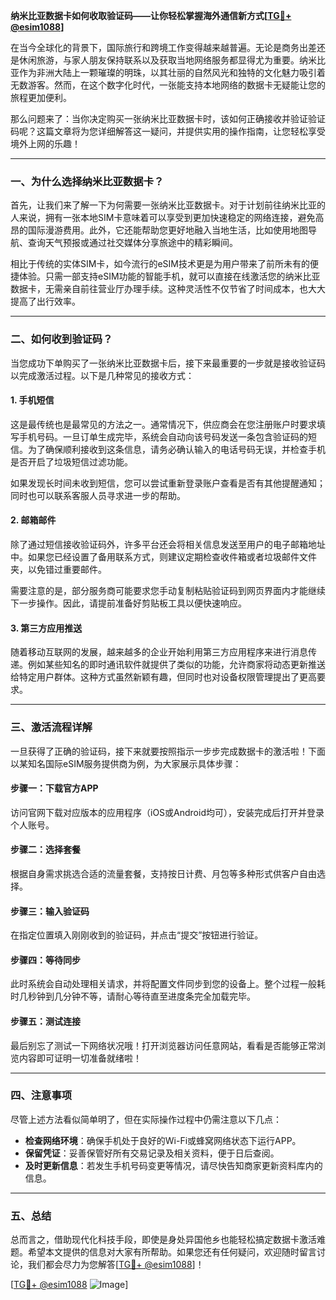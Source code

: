 **纳米比亚数据卡如何收取验证码——让你轻松掌握海外通信新方式[[TG💪+ @esim1088](https://t.me/s/esim1088)]**

在当今全球化的背景下，国际旅行和跨境工作变得越来越普遍。无论是商务出差还是休闲旅游，与家人朋友保持联系以及获取当地网络服务都显得尤为重要。纳米比亚作为非洲大陆上一颗璀璨的明珠，以其壮丽的自然风光和独特的文化魅力吸引着无数游客。然而，在这个数字化时代，一张能支持本地网络的数据卡无疑能让您的旅程更加便利。

那么问题来了：当你决定购买一张纳米比亚数据卡时，该如何正确接收并验证验证码呢？这篇文章将为您详细解答这一疑问，并提供实用的操作指南，让您轻松享受境外上网的乐趣！

---

### 一、为什么选择纳米比亚数据卡？

首先，让我们来了解一下为何需要一张纳米比亚数据卡。对于计划前往纳米比亚的人来说，拥有一张本地SIM卡意味着可以享受到更加快速稳定的网络连接，避免高昂的国际漫游费用。此外，它还能帮助您更好地融入当地生活，比如使用地图导航、查询天气预报或通过社交媒体分享旅途中的精彩瞬间。

相比于传统的实体SIM卡，如今流行的eSIM技术更是为用户带来了前所未有的便捷体验。只需一部支持eSIM功能的智能手机，就可以直接在线激活您的纳米比亚数据卡，无需亲自前往营业厅办理手续。这种灵活性不仅节省了时间成本，也大大提高了出行效率。

---

### 二、如何收到验证码？

当您成功下单购买了一张纳米比亚数据卡后，接下来最重要的一步就是接收验证码以完成激活过程。以下是几种常见的接收方式：

#### 1. 手机短信
这是最传统也是最常见的方法之一。通常情况下，供应商会在您注册账户时要求填写手机号码。一旦订单生成完毕，系统会自动向该号码发送一条包含验证码的短信。为了确保顺利接收到这条信息，请务必确认输入的电话号码无误，并检查手机是否开启了垃圾短信过滤功能。

如果发现长时间未收到短信，您可以尝试重新登录账户查看是否有其他提醒通知；同时也可以联系客服人员寻求进一步的帮助。

#### 2. 邮箱邮件
除了通过短信接收验证码外，许多平台还会将相关信息发送至用户的电子邮箱地址中。如果您已经设置了备用联系方式，则建议定期检查收件箱或者垃圾邮件文件夹，以免错过重要邮件。

需要注意的是，部分服务商可能要求您手动复制粘贴验证码到网页界面内才能继续下一步操作。因此，请提前准备好剪贴板工具以便快速响应。

#### 3. 第三方应用推送
随着移动互联网的发展，越来越多的企业开始利用第三方应用程序来进行消息传递。例如某些知名的即时通讯软件就提供了类似的功能，允许商家将动态更新推送给特定用户群体。这种方式虽然新颖有趣，但同时也对设备权限管理提出了更高要求。

---

### 三、激活流程详解

一旦获得了正确的验证码，接下来就要按照指示一步步完成数据卡的激活啦！下面以某知名国际eSIM服务提供商为例，为大家展示具体步骤：

#### 步骤一：下载官方APP
访问官网下载对应版本的应用程序（iOS或Android均可），安装完成后打开并登录个人账号。

#### 步骤二：选择套餐
根据自身需求挑选合适的流量套餐，支持按日计费、月包等多种形式供客户自由选择。

#### 步骤三：输入验证码
在指定位置填入刚刚收到的验证码，并点击“提交”按钮进行验证。

#### 步骤四：等待同步
此时系统会自动处理相关请求，并将配置文件同步到您的设备上。整个过程一般耗时几秒钟到几分钟不等，请耐心等待直至进度条完全加载完毕。

#### 步骤五：测试连接
最后别忘了测试一下网络状况哦！打开浏览器访问任意网站，看看是否能够正常浏览内容即可证明一切准备就绪啦！

---

### 四、注意事项

尽管上述方法看似简单明了，但在实际操作过程中仍需注意以下几点：

- **检查网络环境**：确保手机处于良好的Wi-Fi或蜂窝网络状态下运行APP。
- **保留凭证**：妥善保管好所有交易记录及相关资料，便于日后查阅。
- **及时更新信息**：若发生手机号码变更等情况，请尽快告知商家更新资料库内的信息。

---

### 五、总结

总而言之，借助现代化科技手段，即使是身处异国他乡也能轻松搞定数据卡激活难题。希望本文提供的信息对大家有所帮助。如果您还有任何疑问，欢迎随时留言讨论，我们都会尽力为您解答[[TG💪+ @esim1088](https://t.me/s/esim1088)]！

[[TG💪+ @esim1088](https://t.me/s/esim1088) ![Image](https://i.postimg.cc/4NQfJmqS/Snipaste-2025-05-13-00-14-12.png)]